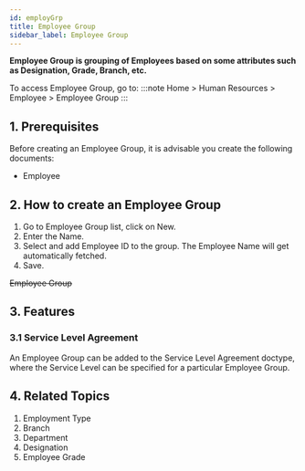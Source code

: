 ```yaml
---
id: employGrp
title: Employee Group
sidebar_label: Employee Group
---
```


**Employee Group is grouping of Employees based on some attributes such as Designation, Grade, Branch, etc.**

To access Employee Group, go to:
:::note
Home > Human Resources > Employee > Employee Group
:::
## 1. Prerequisites 
Before creating an Employee Group, it is advisable you create the following documents:

- Employee
## 2. How to create an Employee Group 
1. Go to Employee Group list, click on New.
1. Enter the Name.
1. Select and add Employee ID to the group. The Employee Name will get automatically fetched.
1. Save.

~~Employee Group~~

## 3. Features 
### 3.1 Service Level Agreement 
An Employee Group can be added to the Service Level Agreement doctype, where the Service Level can be specified for a particular Employee Group.

## 4. Related Topics 
1. Employment Type
1. Branch
1. Department
1. Designation
1. Employee Grade
